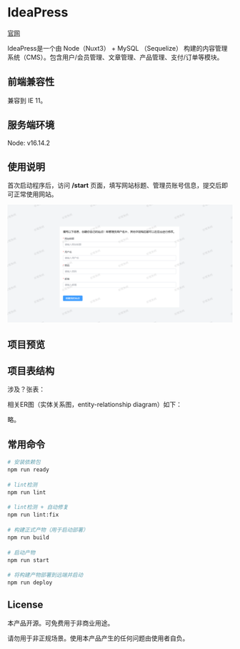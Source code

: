 # IdeaPress

[官网](https://www.verysystems.com)

IdeaPress是一个由 Node（Nuxt3） + MySQL （Sequelize） 构建的内容管理系统（CMS）。包含用户/会员管理、文章管理、产品管理、支付/订单等模块。

## 前端兼容性

兼容到 IE 11。

## 服务端环境

Node: v16.14.2

## 使用说明

首次启动程序后，访问 **/start** 页面，填写网站标题、管理员账号信息，提交后即可正常使用网站。

![](./attachments/page-start.png)

## 项目预览

## 项目表结构

涉及？张表：

相关ER图（实体关系图，entity-relationship diagram）如下：

略。

## 常用命令

```bash
# 安装依赖包
npm run ready

# lint检测
npm run lint

# lint检测 + 自动修复
npm run lint:fix

# 构建正式产物（用于启动部署）
npm run build

# 启动产物
npm run start

# 将构建产物部署到远端并启动
npm run deploy
```

## License

本产品开源。可免费用于非商业用途。

请勿用于非正规场景。使用本产品产生的任何问题由使用者自负。
